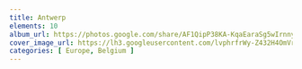 ```yaml
---
title: Antwerp
elements: 10
album_url: https://photos.google.com/share/AF1QipP38KA-KqaEaraSg5wIrnnydu3iYoTKpFBMix62mdxMxNObltEb8m5Ki2EYTnOllA?key=czZ3RFltUE9YQUNGNDFMZEJMQldDNWs2NTJVQVN3
cover_image_url: https://lh3.googleusercontent.com/lvphrfrWy-Z432H4OmVr4KDKewc7dIn3Z4WMPPHa-TdUCzu1PYRStLuNMwoDu2RzWVpXn0p2QFCobuMiE0u-jOH6uWbg6heuOS4VQKXbqrjJ247YVvxx1NNNNqt1dn2-E1xkOnX9xMC13kVf3JM74-K1T5e79FazCZaBFr0qAkYQgzp8dkpokViTN1fkepia17u4bIqEaf0UnFrsFQwYQUgIQR1AbjrMguGPKPelg6xlLluQNgDXaVy95JS9KemOcnnvRwCEFp_3eqZcARrtnC4UiRhV2N4c6HFA8JUVSKOhn3VxMxdlXTcb8o0p0S5uYN8_6tsPnHZgXcmMoGQmshXPMZfBE43DJQzs2ZHHIN5f6divmnfNtSPDYsuV7Sz-4rINdP11eb1Zzt2zV8li1-QxGC0a38FyYEWXdoSjbsqP8SqwT2TDa18bylDIyGiPTSbSS5wRkscxsa36IRnIRFmUcH5UvgV3kUYvdUnoTrNqrd565Dd7p7X62rECjD8uBd3qhChAwAf_AyHTGedc2c07jOG-NdHSppXa6wHgatwHYPaMi78-afETmUWSnPsAtcKhMEGsdVfvNIJ_PRh_yWqMdoKZpnl_sfV6zRmHTHTB83SWJhn3LvJcyhPIYh5POsEYMcTPFO9VF7Pht-_lFC-lO-gMvO4vBkAxZnzAZbp2Z7offoOvgSBD=s218-p-k-no
categories: [ Europe, Belgium ]
---
```

